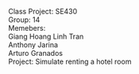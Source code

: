 Class Project: SE430 <br />
Group: 14<br />
Memebers:<br />
Giang Hoang Linh Tran<br />
Anthony Jarina<br />
Arturo Granados<br />
Project: Simulate renting a hotel room